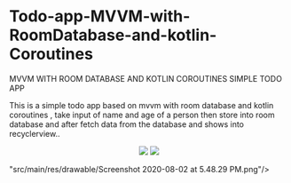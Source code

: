 # Todo-app-MVVM-with-RoomDatabase-and-kotlin-Coroutines

 MVVM WITH ROOM DATABASE AND KOTLIN COROUTINES
   SIMPLE TODO APP
   
   This is a simple todo app based on mvvm with room database and kotlin coroutines , take input of name and age of a person then store into room database and after fetch data from the database and shows into recyclerview..
   
   <p align="center">
   <img src="src/main/res/drawable/Screenshot 2020-08-02 at 5.48.14 PM.png"/>
   <img src="src/main/res/drawable/Screenshot 2020-08-02 at 5.48.29 PM.png"/>
   </p>"src/main/res/drawable/Screenshot 2020-08-02 at 5.48.29 PM.png"/>
   </p>
